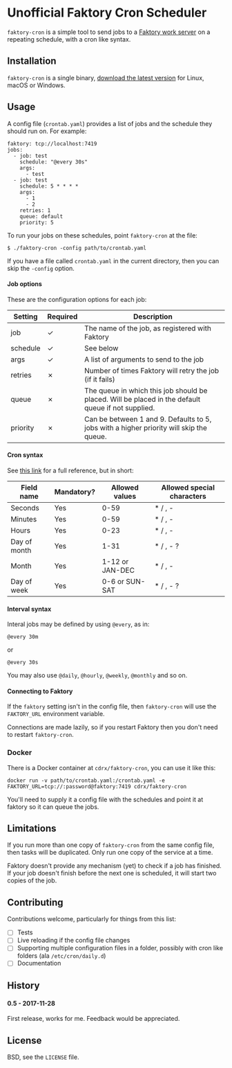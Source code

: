 # Unofficial Faktory Cron Scheduler

`faktory-cron` is a simple tool to send jobs to a [Faktory work server](https://github.com/contribsys/faktory) on a repeating schedule, with a cron like syntax.

## Installation

`faktory-cron` is a single binary, [download the latest version](https://github.com/cdrx/faktory_cron/releases) for Linux, macOS or Windows.

## Usage

A config file (`crontab.yaml`) provides a list of jobs and the schedule they should run on. For example:

```
faktory: tcp://localhost:7419
jobs:
  - job: test
    schedule: "@every 30s"
    args:
      - test
  - job: test
    schedule: 5 * * * *
    args:
      - 1
      - 2
    retries: 1
    queue: default
    priority: 5

```

To run your jobs on these schedules, point `faktory-cron` at the file:

```
$ ./faktory-cron -config path/to/crontab.yaml
```

If you have a file called `crontab.yaml` in the current directory, then you can skip the `-config` option.

#### Job options

These are the configuration options for each job:

| Setting | Required | Description|
| -------- | -------- | -------- |
| job   | ✓ | The name of the job, as registered with Faktory  |
| schedule  | ✓ | See below  |
| args  | ✓ | A list of arguments to send to the job |
| retries  | ✗ | Number of times Faktory will retry the job (if it fails) |
| queue  | ✗ | The queue in which this job should be placed. Will be placed in the default queue if not supplied. |
| priority  | ✗ | Can be between 1 and 9. Defaults to 5, jobs with a higher priority will skip the queue. |

#### Cron syntax

See [this link](https://godoc.org/github.com/robfig/cron) for a full reference, but in short:


Field name   | Mandatory? | Allowed values  | Allowed special characters
----------   | ---------- | --------------  | --------------------------
Seconds      | Yes        | 0-59            | * / , -
Minutes      | Yes        | 0-59            | * / , -
Hours        | Yes        | 0-23            | * / , -
Day of month | Yes        | 1-31            | * / , - ?
Month        | Yes        | 1-12 or JAN-DEC | * / , -
Day of week  | Yes        | 0-6 or SUN-SAT  | * / , - ?

#### Interval syntax

Interal jobs may be defined by using `@every`, as in:

`@every 30m`

or

`@every 30s`

You may also use `@daily`, `@hourly`, `@weekly`, `@monthly` and so on.


#### Connecting to Faktory

If the `faktory` setting isn't in the config file, then `faktory-cron` will use the `FAKTORY_URL` environment variable.

Connections are made lazily, so if you restart Faktory then you don't need to restart `faktory-cron`.

### Docker

There is a Docker container at `cdrx/faktory-cron`, you can use it like this:

```
docker run -v path/to/crontab.yaml:/crontab.yaml -e FAKTORY_URL=tcp://:password@faktory:7419 cdrx/faktory-cron
```

You'll need to supply it a config file with the schedules and point it at faktory so it can queue the jobs.

## Limitations

If you run more than one copy of `faktory-cron` from the same config file, then tasks will be duplicated. Only run one copy of the service at a time.

Faktory doesn't provide any mechanism (yet) to check if a job has finished. If your job doesn't finish before the next one is scheduled, it will start two copies of the job.

## Contributing

Contributions welcome, particularly for things from this list:

- [ ] Tests
- [ ] Live reloading if the config file changes
- [ ] Supporting multiple configuration files in a folder, possibly with cron like folders (ala `/etc/cron/daily.d`)
- [ ] Documentation

## History

#### 0.5 - 2017-11-28

First release, works for me. Feedback would be appreciated.

## License

BSD, see the `LICENSE` file.
